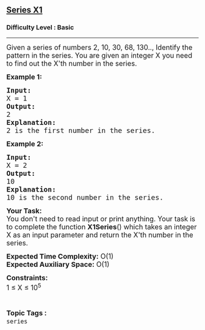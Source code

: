 <h2><a href="https://practice.geeksforgeeks.org/problems/series-x14741/1?page=1&category[]=series&sortBy=submissions">Series X1</a></h2><h3>Difficulty Level : Basic</h3><hr><div class="problems_problem_content__Xm_eO"><p><span style="font-size:18px">Given a series of numbers 2, 10, 30, 68, 130.., Identify the pattern in the series. You are given an integer X you need to find out the X'th number in the series.</span></p>

<p><span style="font-size:18px"><strong>Example 1:</strong></span></p>

<pre><span style="font-size:18px"><strong>Input:
</strong>X = 1</span>
<span style="font-size:18px"><strong>Output:
</strong>2</span>
<span style="font-size:18px"><strong>Explanation:
</strong>2 is the first number in the series.
</span></pre>

<p><strong><span style="font-size:18px">Example 2:</span></strong></p>

<pre><strong><span style="font-size:18px">Input:
</span></strong><span style="font-size:18px">X = 2</span>
<strong><span style="font-size:18px">Output:
</span></strong><span style="font-size:18px">10</span>
<strong><span style="font-size:18px">Explanation:
</span></strong><span style="font-size:18px">10 is the second number in the series.</span></pre>

<p><span style="font-size:18px"><strong>Your Task:</strong>&nbsp;&nbsp;<br>
You don't need to read input or print anything. Your task is to complete the function&nbsp;<strong>X1Series</strong>()&nbsp;which takes an integer X&nbsp;as an input parameter and return the X'th number in the series.</span></p>

<p><span style="font-size:18px"><strong>Expected Time Complexity:</strong>&nbsp;O(1)<br>
<strong>Expected Auxiliary Space:</strong>&nbsp;O(1)</span></p>

<p><span style="font-size:18px"><strong>Constraints:</strong><br>
1 ≤ X&nbsp;≤ 10<sup>5</sup></span></p>
</div><br><p><span style=font-size:18px><strong>Topic Tags : </strong><br><code>series</code>&nbsp;